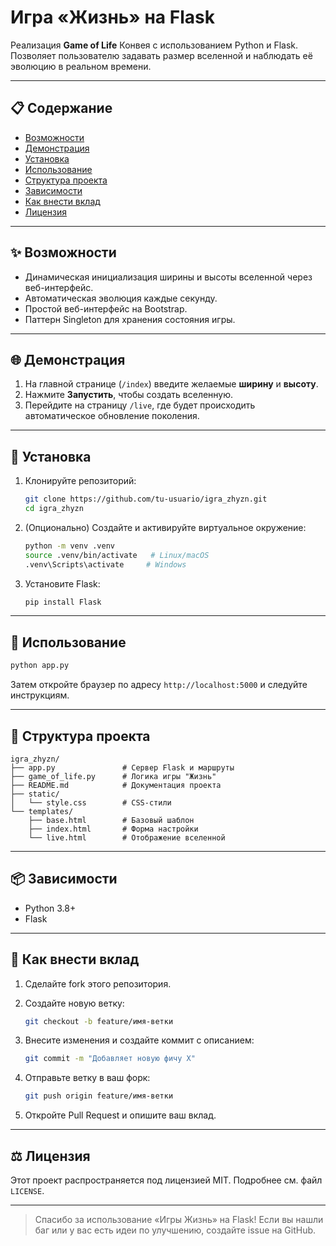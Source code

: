 # Игра «Жизнь» на Flask

Реализация **Game of Life** Конвея с использованием Python и Flask. Позволяет пользователю задавать размер вселенной и наблюдать её эволюцию в реальном времени.

---

## 📋 Содержание

* [Возможности](#-возможности)
* [Демонстрация](#-демонстрация)
* [Установка](#-установка)
* [Использование](#-использование)
* [Структура проекта](#-структура-проекта)
* [Зависимости](#-зависимости)
* [Как внести вклад](#-как-внести-вклад)
* [Лицензия](#-лицензия)

---

## ✨ Возможности

* Динамическая инициализация ширины и высоты вселенной через веб-интерфейс.
* Автоматическая эволюция каждые секунду.
* Простой веб-интерфейс на Bootstrap.
* Паттерн Singleton для хранения состояния игры.

---

## 🌐 Демонстрация

1. На главной странице (`/index`) введите желаемые **ширину** и **высоту**.
2. Нажмите **Запустить**, чтобы создать вселенную.
3. Перейдите на страницу `/live`, где будет происходить автоматическое обновление поколения.

---

## 🔧 Установка

1. Клонируйте репозиторий:

   ```bash
   git clone https://github.com/tu-usuario/igra_zhyzn.git
   cd igra_zhyzn
   ```
2. (Опционально) Создайте и активируйте виртуальное окружение:

   ```bash
   python -m venv .venv
   source .venv/bin/activate   # Linux/macOS
   .venv\Scripts\activate     # Windows
   ```
3. Установите Flask:

   ```bash
   pip install Flask
   ```

---

## 🚀 Использование

```bash
python app.py
```

Затем откройте браузер по адресу `http://localhost:5000` и следуйте инструкциям.

---

## 📁 Структура проекта

```plaintext
igra_zhyzn/
├── app.py               # Сервер Flask и маршруты
├── game_of_life.py      # Логика игры "Жизнь"
├── README.md            # Документация проекта
├── static/
│   └── style.css        # CSS-стили
└── templates/
    ├── base.html        # Базовый шаблон
    ├── index.html       # Форма настройки
    └── live.html        # Отображение вселенной
```

---

## 📦 Зависимости

* Python 3.8+
* Flask

---

## 🤝 Как внести вклад

1. Сделайте fork этого репозитория.
2. Создайте новую ветку:

   ```bash
   git checkout -b feature/имя-ветки
   ```
3. Внесите изменения и создайте коммит с описанием:

   ```bash
   git commit -m "Добавляет новую фичу X"
   ```
4. Отправьте ветку в ваш форк:

   ```bash
   git push origin feature/имя-ветки
   ```
5. Откройте Pull Request и опишите ваш вклад.

---

## ⚖️ Лицензия

Этот проект распространяется под лицензией MIT. Подробнее см. файл `LICENSE`.

---

> Спасибо за использование «Игры Жизнь» на Flask! Если вы нашли баг или у вас есть идеи по улучшению, создайте issue на GitHub.
